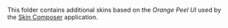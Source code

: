 This folder contains additional skins based on the *Orange Peel UI* used by the [Skin Composer](https://github.com/raeleus/skin-composer) application.
